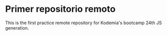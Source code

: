 # Primer repositorio remoto 

This is the first practice remote repository for Kodemia's bootcamp 24th JS generation.
